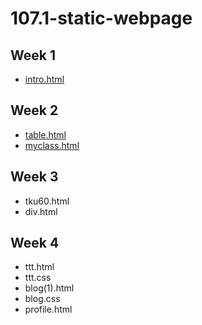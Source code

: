 # 107.1-static-webpage

## Week 1
- [ intro.html ](https://github.com/m2314882886/107.1-static-webpage/blob/master/w01/intro.html)

## Week 2
- [table.html](https://github.com/m2314882886/107.1-static-webpage/blob/master/w02/table.html)
- [myclass.html](https://github.com/m2314882886/107.1-static-webpage/blob/master/w02/myclass.html)

## Week 3
* tku60.html
* div.html

## Week 4
* ttt.html
* ttt.css
* blog(1).html
* blog.css
* profile.html
<!--stackedit_data:
eyJoaXN0b3J5IjpbLTc2NjA5NDk5OSwyMDI4ODgxMzc4LC0xNT
M4OTYwNTQsLTYzNzUwMjI5NSw4NDQ0NzAxMjVdfQ==
-->